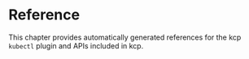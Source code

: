 # Reference

This chapter provides automatically generated references for the kcp `kubectl` plugin and APIs included in kcp.

